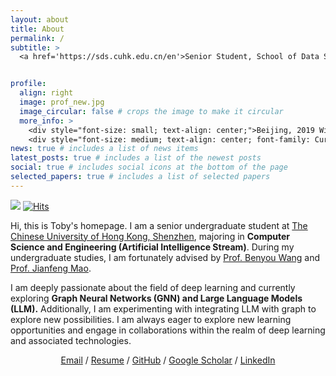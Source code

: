 ```yaml
---
layout: about
title: About
permalink: /
subtitle: >
  <a href='https://sds.cuhk.edu.cn/en'>Senior Student, School of Data Science<br>The Chinese University of Hong Kong, Shenzhen</a>


profile:
  align: right
  image: prof_new.jpg
  image_circular: false # crops the image to make it circular
  more_info: >
    <div style="font-size: small; text-align: center;">Beijing, 2019 Winter</div>
    <div style="font-size: medium; text-align: center; font-family: Cursive;">We imagine our own importance.<br>We invent our purpose.<br>We are nothing.</div>
news: true # includes a list of news items
latest_posts: true # includes a list of the newest posts
social: true # includes social icons at the bottom of the page
selected_papers: true # includes a list of selected papers
---
```



<!-- ## About Me -->

![](https://komarev.com/ghpvc/?username=TobyYang7) [![Hits](https://hits.seeyoufarm.com/api/count/incr/badge.svg?url=https%3A%2F%2Ftobyyang7.github.io&count_bg=%2379C83D&title_bg=%23555555&icon=&icon_color=%23E7E7E7&title=hits&edge_flat=false)](https://hits.seeyoufarm.com)

Hi, this is Toby's homepage. I am a senior undergraduate student at [The Chinese University of Hong Kong, Shenzhen](https://www.cuhk.edu.cn/en), majoring in **Computer Science and Engineering (Artificial Intelligence Stream)**. During my undergraduate studies, I am fortunately advised by [Prof. Benyou Wang](https://wabyking.github.io/old.html) and [Prof. Jianfeng Mao](https://sds.cuhk.edu.cn/en/teacher/268).

I am deeply passionate about the field of deep learning and currently exploring **Graph Neural Networks (GNN) and Large Language Models (LLM).** Additionally, I am experimenting with integrating LLM with graph to explore new possibilities. I am always eager to explore new learning opportunities and engage in collaborations within the realm of deep learning and associated technologies.

<div style="text-align: center;">
    <a href="mailto:yuzheyang@link.cuhk.edu.cn">Email</a> /
    <a href="https://tobyyang7.github.io/assets/pdf/cv_yuzheyang_1.pdf">Resume</a> /
    <a href="https://github.com/TobyYang7">GitHub</a> /
    <a href="https://scholar.google.com/citations?hl=zh-CN&user=Oj296F8AAAAJ&view_op=list_works&gmla=AETOMgF_Tp1r9sOUDnRnv5h82tY7x2KspWTMX4T0-sWjkMRssLRn9LzEupX4v8OVLHfRjaW6V5dm-FNc9hgZN9A7otxAUD-SdQBPxoNUiXJdgavBzaQ">Google Scholar</a> /
    <a href="https://www.linkedin.com/in/tobyyang7">LinkedIn</a>
</div>

<br>
<br>
